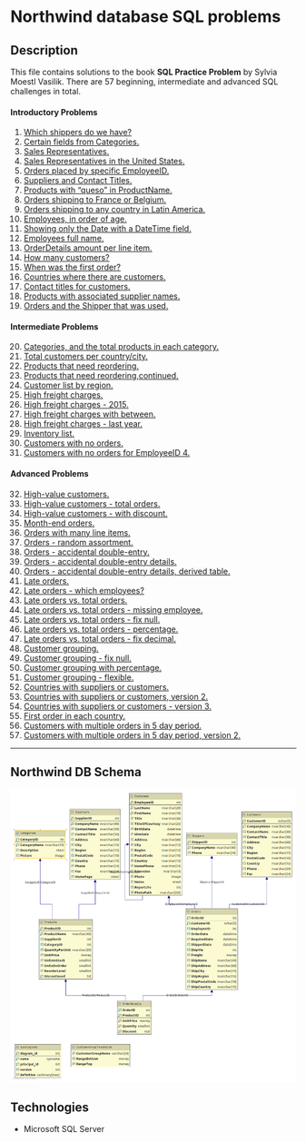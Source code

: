 # Northwind database SQL problems

## Description

This file contains solutions to the book __SQL Practice Problem__ by Sylvia Moestl Vasilik.
There are 57 beginning, intermediate and advanced SQL challenges in total.
 
#### Introductory Problems

1. [Which shippers do we have?](https://github.com/marcel-lagoda/Problems-in-Sql/blob/b6147f9a1e5ceef411ef0f73674f6b9cef8f2a6f/Northwind_dbo/northwind-introductory-problems.sql#L5)
2. [Certain fields from Categories.](https://github.com/marcel-lagoda/Problems-in-Sql/blob/b6147f9a1e5ceef411ef0f73674f6b9cef8f2a6f/Northwind_dbo/northwind-introductory-problems.sql#L8-L12)
3. [Sales Representatives.](https://github.com/marcel-lagoda/Problems-in-Sql/blob/b6147f9a1e5ceef411ef0f73674f6b9cef8f2a6f/Northwind_dbo/northwind-introductory-problems.sql#L14-L23)
4. [Sales Representatives in the United States.](https://github.com/marcel-lagoda/Problems-in-Sql/blob/b6147f9a1e5ceef411ef0f73674f6b9cef8f2a6f/Northwind_dbo/northwind-introductory-problems.sql#L25-L35)
5. [Orders placed by specific EmployeeID.](https://github.com/marcel-lagoda/Problems-in-Sql/blob/b6147f9a1e5ceef411ef0f73674f6b9cef8f2a6f/Northwind_dbo/northwind-introductory-problems.sql#L40-L53)
6. [Suppliers and Contact Titles.](https://github.com/marcel-lagoda/Problems-in-Sql/blob/b6147f9a1e5ceef411ef0f73674f6b9cef8f2a6f/Northwind_dbo/northwind-introductory-problems.sql#L55-L63)
7. [Products with “queso” in ProductName.](https://github.com/marcel-lagoda/Problems-in-Sql/blob/b6147f9a1e5ceef411ef0f73674f6b9cef8f2a6f/Northwind_dbo/northwind-introductory-problems.sql#L65-L72)
8. [Orders shipping to France or Belgium.](https://github.com/marcel-lagoda/Problems-in-Sql/blob/b6147f9a1e5ceef411ef0f73674f6b9cef8f2a6f/Northwind_dbo/northwind-introductory-problems.sql#L74-L83)
9. [Orders shipping to any country in Latin America.](https://github.com/marcel-lagoda/Problems-in-Sql/blob/b6147f9a1e5ceef411ef0f73674f6b9cef8f2a6f/Northwind_dbo/northwind-introductory-problems.sql#L85-L90)
10. [Employees, in order of age.](https://github.com/marcel-lagoda/Problems-in-Sql/blob/b6147f9a1e5ceef411ef0f73674f6b9cef8f2a6f/Northwind_dbo/northwind-introductory-problems.sql#L92-L102)
11. [Showing only the Date with a DateTime field.](https://github.com/marcel-lagoda/Problems-in-Sql/blob/b6147f9a1e5ceef411ef0f73674f6b9cef8f2a6f/Northwind_dbo/northwind-introductory-problems.sql#L104-L111)
12. [Employees full name.](https://github.com/marcel-lagoda/Problems-in-Sql/blob/b6147f9a1e5ceef411ef0f73674f6b9cef8f2a6f/Northwind_dbo/northwind-introductory-problems.sql#L113-L122)
13. [OrderDetails amount per line item.](https://github.com/marcel-lagoda/Problems-in-Sql/blob/b6147f9a1e5ceef411ef0f73674f6b9cef8f2a6f/Northwind_dbo/northwind-introductory-problems.sql#L113-L122)
14. [How many customers?](https://github.com/marcel-lagoda/Problems-in-Sql/blob/b6147f9a1e5ceef411ef0f73674f6b9cef8f2a6f/Northwind_dbo/northwind-introductory-problems.sql#L138-L141)
15. [When was the first order?](https://github.com/marcel-lagoda/Problems-in-Sql/blob/b6147f9a1e5ceef411ef0f73674f6b9cef8f2a6f/Northwind_dbo/northwind-introductory-problems.sql#L143-L146)
16. [Countries where there are customers.](https://github.com/marcel-lagoda/Problems-in-Sql/blob/b6147f9a1e5ceef411ef0f73674f6b9cef8f2a6f/Northwind_dbo/northwind-introductory-problems.sql#L143-L146)
17. [Contact titles for customers.](https://github.com/marcel-lagoda/Problems-in-Sql/blob/b6147f9a1e5ceef411ef0f73674f6b9cef8f2a6f/Northwind_dbo/northwind-introductory-problems.sql#L157-L165)
18. [Products with associated supplier names.](https://github.com/marcel-lagoda/Problems-in-Sql/blob/b6147f9a1e5ceef411ef0f73674f6b9cef8f2a6f/Northwind_dbo/northwind-introductory-problems.sql#L167-L176)
19. [Orders and the Shipper that was used.](https://github.com/marcel-lagoda/Problems-in-Sql/blob/b6147f9a1e5ceef411ef0f73674f6b9cef8f2a6f/Northwind_dbo/northwind-introductory-problems.sql#L178-L188)


#### Intermediate Problems

20. [Categories, and the total products in each category.](https://github.com/marcel-lagoda/Problems-in-Sql/blob/b6147f9a1e5ceef411ef0f73674f6b9cef8f2a6f/Northwind_dbo/northwind-intermediate-problems.sql#L4-L13)
21. [Total customers per country/city.](https://github.com/marcel-lagoda/Problems-in-Sql/blob/b6147f9a1e5ceef411ef0f73674f6b9cef8f2a6f/Northwind_dbo/northwind-intermediate-problems.sql#L15-L26)
22. [Products that need reordering.](https://github.com/marcel-lagoda/Problems-in-Sql/blob/b6147f9a1e5ceef411ef0f73674f6b9cef8f2a6f/Northwind_dbo/northwind-intermediate-problems.sql#L28-L39)
23. [Products that need reordering,continued.](https://github.com/marcel-lagoda/Problems-in-Sql/blob/b6147f9a1e5ceef411ef0f73674f6b9cef8f2a6f/Northwind_dbo/northwind-intermediate-problems.sql#L41-L55)
24. [Customer list by region.](https://github.com/marcel-lagoda/Problems-in-Sql/blob/b6147f9a1e5ceef411ef0f73674f6b9cef8f2a6f/Northwind_dbo/northwind-intermediate-problems.sql#L41-L55)
25. [High freight charges.](https://github.com/marcel-lagoda/Problems-in-Sql/blob/b6147f9a1e5ceef411ef0f73674f6b9cef8f2a6f/Northwind_dbo/northwind-intermediate-problems.sql#L41-L55)
26. [High freight charges - 2015.](https://github.com/marcel-lagoda/Problems-in-Sql/blob/b6147f9a1e5ceef411ef0f73674f6b9cef8f2a6f/Northwind_dbo/northwind-intermediate-problems.sql#L41-L55)
27. [High freight charges with between.]()
28. [High freight charges - last year.](https://github.com/marcel-lagoda/Problems-in-Sql/blob/b6147f9a1e5ceef411ef0f73674f6b9cef8f2a6f/Northwind_dbo/northwind-intermediate-problems.sql#L96-L108)
29. [Inventory list.](https://github.com/marcel-lagoda/Problems-in-Sql/blob/b6147f9a1e5ceef411ef0f73674f6b9cef8f2a6f/Northwind_dbo/northwind-intermediate-problems.sql#L110-L123)
30. [Customers with no orders.](https://github.com/marcel-lagoda/Problems-in-Sql/blob/b6147f9a1e5ceef411ef0f73674f6b9cef8f2a6f/Northwind_dbo/northwind-intermediate-problems.sql#L125-L134)
31. [Customers with no orders for EmployeeID 4.](https://github.com/marcel-lagoda/Problems-in-Sql/blob/b6147f9a1e5ceef411ef0f73674f6b9cef8f2a6f/Northwind_dbo/northwind-intermediate-problems.sql#L136-L152)

#### Advanced Problems

32. [High-value customers.](https://github.com/marcel-lagoda/Problems-in-Sql/blob/b6147f9a1e5ceef411ef0f73674f6b9cef8f2a6f/Northwind_dbo/northwind-advanced-problems.sql#L3-L35)
33. [High-value customers - total orders.](https://github.com/marcel-lagoda/Problems-in-Sql/blob/b6147f9a1e5ceef411ef0f73674f6b9cef8f2a6f/Northwind_dbo/northwind-advanced-problems.sql#L40-L57)
34. [High-value customers - with discount.](https://github.com/marcel-lagoda/Problems-in-Sql/blob/b6147f9a1e5ceef411ef0f73674f6b9cef8f2a6f/Northwind_dbo/northwind-advanced-problems.sql#L40-L57)
35. [Month-end orders.](https://github.com/marcel-lagoda/Problems-in-Sql/blob/b6147f9a1e5ceef411ef0f73674f6b9cef8f2a6f/Northwind_dbo/northwind-advanced-problems.sql#L40-L57)
36. [Orders with many line items.](https://github.com/marcel-lagoda/Problems-in-Sql/blob/b6147f9a1e5ceef411ef0f73674f6b9cef8f2a6f/Northwind_dbo/northwind-advanced-problems.sql#L40-L57)
37. [Orders - random assortment.](https://github.com/marcel-lagoda/Problems-in-Sql/blob/b6147f9a1e5ceef411ef0f73674f6b9cef8f2a6f/Northwind_dbo/northwind-advanced-problems.sql#L107-L114)
38. [Orders - accidental double-entry.](https://github.com/marcel-lagoda/Problems-in-Sql/blob/b6147f9a1e5ceef411ef0f73674f6b9cef8f2a6f/Northwind_dbo/northwind-advanced-problems.sql#L107-L114)
39. [Orders - accidental double-entry details.](https://github.com/marcel-lagoda/Problems-in-Sql/blob/b6147f9a1e5ceef411ef0f73674f6b9cef8f2a6f/Northwind_dbo/northwind-advanced-problems.sql#L107-L114)
40. [Orders - accidental double-entry details, derived table.](https://github.com/marcel-lagoda/Problems-in-Sql/blob/b6147f9a1e5ceef411ef0f73674f6b9cef8f2a6f/Northwind_dbo/northwind-advanced-problems.sql#L162-L176)
41. [Late orders.](https://github.com/marcel-lagoda/Problems-in-Sql/blob/b6147f9a1e5ceef411ef0f73674f6b9cef8f2a6f/Northwind_dbo/northwind-advanced-problems.sql#L178-L186)
42. [Late orders - which employees?](https://github.com/marcel-lagoda/Problems-in-Sql/blob/b6147f9a1e5ceef411ef0f73674f6b9cef8f2a6f/Northwind_dbo/northwind-advanced-problems.sql#L178-L186)
43. [Late orders vs. total orders.](https://github.com/marcel-lagoda/Problems-in-Sql/blob/b6147f9a1e5ceef411ef0f73674f6b9cef8f2a6f/Northwind_dbo/northwind-advanced-problems.sql#L178-L186)
44. [Late orders vs. total orders - missing employee.](https://github.com/marcel-lagoda/Problems-in-Sql/blob/b6147f9a1e5ceef411ef0f73674f6b9cef8f2a6f/Northwind_dbo/northwind-advanced-problems.sql#L247-L274)
45. [Late orders vs. total orders - fix null.](https://github.com/marcel-lagoda/Problems-in-Sql/blob/b6147f9a1e5ceef411ef0f73674f6b9cef8f2a6f/Northwind_dbo/northwind-advanced-problems.sql#L277-L297)
46. [Late orders vs. total orders - percentage.]()
47. [Late orders vs. total orders - fix decimal.]()
48. [Customer grouping.](https://github.com/marcel-lagoda/Problems-in-Sql/blob/b6147f9a1e5ceef411ef0f73674f6b9cef8f2a6f/Northwind_dbo/northwind-advanced-problems.sql#L422-L444)
49. [Customer grouping - fix null.](https://github.com/marcel-lagoda/Problems-in-Sql/blob/b6147f9a1e5ceef411ef0f73674f6b9cef8f2a6f/Northwind_dbo/northwind-advanced-problems.sql#L422-L444)
50. [Customer grouping with percentage.]()
51. [Customer grouping - flexible.]()
52. [Countries with suppliers or customers.]()
53. [Countries with suppliers or customers, version 2.]()
54. [Countries with suppliers or customers - version 3.]()
55. [First order in each country.]()
56. [Customers with multiple orders in 5 day period.]()
57. [Customers with multiple orders in 5 day period, version 2.]()


---
 
## Northwind DB Schema

![database Northwind schema](images/Northwind_dbo.png)

## Technologies

 - Microsoft SQL Server
